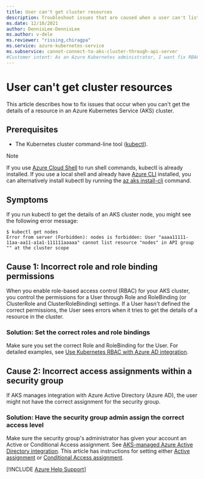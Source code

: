 ```yaml
---
title: User can't get cluster resources
description: Troubleshoot issues that are caused when a user can't list a resource within an API group in an Azure Kubernetes Service (AKS) cluster.
ms.date: 12/10/2021
author: DennisLee-DennisLee
ms.author: v-dele
ms.reviewer: "rissing,chiragpa"
ms.service: azure-kubernetes-service
ms.subservice: cannot-connect-to-aks-cluster-through-api-server
#Customer intent: As an Azure Kubernetes administrator, I want fix RBAC or security group assignments so that users can access their cluster resources.
---
```

# User can't get cluster resources

This article describes how to fix issues that occur when you can't get the details of a resource in an Azure Kubernetes Service (AKS) cluster.

## Prerequisites

- The Kubernetes cluster command-line tool ([kubectl](https://kubernetes.io/docs/tasks/tools/)).

> [!NOTE]
> If you use [Azure Cloud Shell](/azure/cloud-shell/overview) to run shell commands, kubectl is already installed. If you use a local shell and already have [Azure CLI](/cli/azure/install-azure-cli) installed, you can alternatively install kubectl by running the [az aks install-cli](/cli/azure/aks#az-aks-install-cli) command.

## Symptoms

If you run kubectl to get the details of an AKS cluster node, you might see the following error message:

```output
$ kubectl get nodes
Error from server (Forbidden): nodes is forbidden: User "aaaa11111-11aa-aa11-a1a1-111111aaaaa" cannot list resource "nodes" in API group "" at the cluster scope
```

## Cause 1: Incorrect role and role binding permissions

When you enable role-based access control (RBAC) for your AKS cluster, you control the permissions for a User through Role and RoleBinding (or ClusterRole and ClusterRoleBinding) settings. If a User hasn't defined the correct permissions, the User sees errors when it tries to get the details of a resource in the cluster.

### Solution: Set the correct roles and role bindings

Make sure you set the correct Role and RoleBinding for the User. For detailed examples, see [Use Kubernetes RBAC with Azure AD integration](/azure/aks/azure-ad-rbac).

## Cause 2: Incorrect access assignments within a security group

If AKS manages integration with Azure Active Directory (Azure AD), the user might not have the correct assignment for the security group.

### Solution: Have the security group admin assign the correct access level

Make sure the security group's administrator has given your account an Active  or Conditional Access assignment. See [AKS-managed Azure Active Directory integration](/azure/aks/managed-aad). This article has instructions for setting either [Active assignment](/azure/aks/managed-aad#configure-just-in-time-cluster-access-with-azure-ad-and-aks) or [Conditional Access assignment](/azure/aks/managed-aad#use-conditional-access-with-azure-ad-and-aks).

[!INCLUDE [Azure Help Support](../../includes/azure-help-support.md)]
